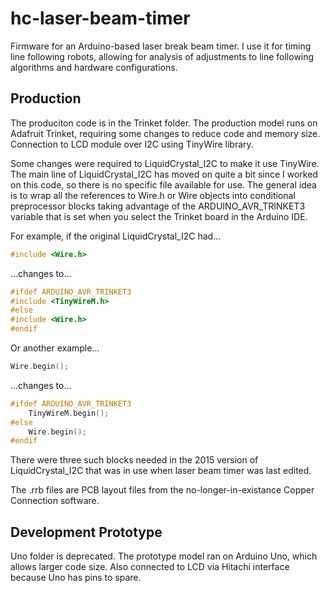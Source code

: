 # hc-laser-beam-timer

Firmware for an Arduino-based laser break beam timer.  I use it for timing line following robots, allowing for analysis of adjustments to line following algorithms and hardware configurations.

## Production

The produciton code is in the Trinket folder.  The production model runs on Adafruit Trinket, requiring some changes to reduce code and memory size.  Connection to LCD module over I2C using TinyWire library.

Some changes were required to LiquidCrystal_I2C to make it use TinyWire.  The main line of LiquidCrystal_I2C has moved on quite a bit since I worked on this code, so there is no specific file available for use.  The general idea is to wrap all the references to Wire.h or Wire objects into conditional preprocessor blocks taking advantage of the ARDUINO_AVR_TRINKET3 variable that is set when you select the Trinket board in the Arduino IDE.

For example, if the original LiquidCrystal_I2C had...

```c++
#include <Wire.h>
```
...changes to...
```c++
#ifdef ARDUINO_AVR_TRINKET3
#include <TinyWireM.h>
#else
#include <Wire.h>
#endif
```

Or another example...
```c++
Wire.begin();
```
...changes to...
```c++
#ifdef ARDUINO_AVR_TRINKET3
	TinyWireM.begin();
#else
	Wire.begin();
#endif
```

There were three such blocks needed in the 2015 version of LiquidCrystal_I2C that was in use when laser beam timer was last edited.

The .rrb files are PCB layout files from the no-longer-in-existance Copper Connection software.

## Development Prototype

Uno folder is deprecated. The prototype model ran on Arduino Uno, which allows larger code size.  Also connected to LCD via Hitachi interface because Uno has pins to spare.